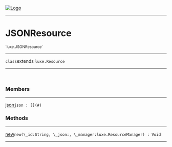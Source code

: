 
[![Logo](../../images/logo.png)](../../api/index.html)

---



<h1>JSONResource</h1>
<small>`luxe.JSONResource`</small>



---

`class`extends <code><span>luxe.Resource</span></code>

---

&nbsp;
&nbsp;



<h3>Members</h3> <hr/><span class="member apipage">
                <a name="json"><a class="lift" href="#json">json</a></a><code class="signature apipage">json : [](#)</code><br/></span>
            <span class="small_desc_flat"></span>





<h3>Methods</h3> <hr/><span class="method apipage">
            <a name="new"><a class="lift" href="#new">new</a></a><code class="signature apipage">new(\_id:String<span></span>, \_json:<span></span>, \_manager:luxe.ResourceManager<span></span>) : Void</code><br/><span class="small_desc_flat"></span>
        </span>
    





---

&nbsp;
&nbsp;
&nbsp;
&nbsp;